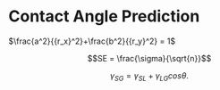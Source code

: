 # Contact Angle Prediction
$\frac{a^2}{{r_x}^2}+\frac{b^2}{{r_y}^2} = 1$

```math
SE = \frac{\sigma}{\sqrt{n}}
```
$$
\begin{equation}
 \gamma_{SG} = \gamma_{SL} + \gamma_{LG} cos \theta.
 \label{e0}
\end{equation}
$$
